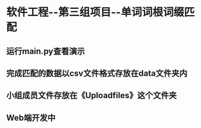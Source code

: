 # 软件工程--第三组项目--单词词根词缀匹配
## 运行main.py查看演示
## 完成匹配的数据以csv文件格式存放在data文件夹内
## 小组成员文件存放在《Uploadfiles》这个文件夹
## Web端开发中
